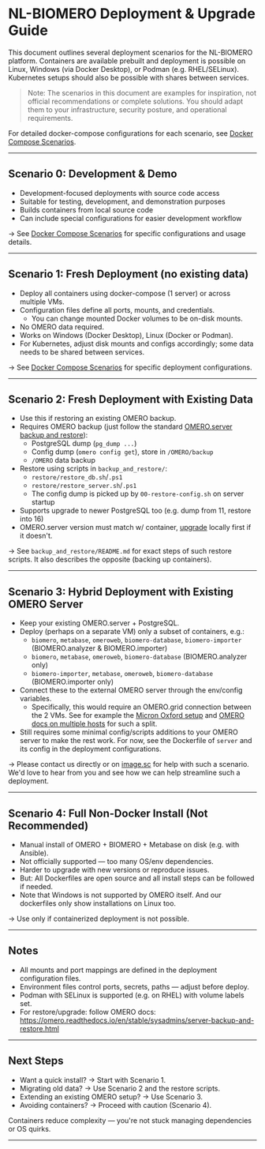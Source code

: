 # NL-BIOMERO Deployment & Upgrade Guide

This document outlines several deployment scenarios for the NL-BIOMERO platform.
Containers are available prebuilt and deployment is possible on Linux, Windows (via Docker Desktop), or Podman (e.g. RHEL/SELinux). Kubernetes setups should also be possible with shares between services.

> Note: The scenarios in this document are examples for inspiration, not official recommendations or complete solutions. You should adapt them to your infrastructure, security posture, and operational requirements.

For detailed docker-compose configurations for each scenario, see [Docker Compose Scenarios](docker-compose-scenarios.md).

---

## Scenario 0: Development & Demo

- Development-focused deployments with source code access
- Suitable for testing, development, and demonstration purposes
- Builds containers from local source code
- Can include special configurations for easier development workflow

→ See [Docker Compose Scenarios](docker-compose-scenarios.md) for specific configurations and usage details.

---

## Scenario 1: Fresh Deployment (no existing data)

- Deploy all containers using docker-compose (1 server) or across multiple VMs.
- Configuration files define all ports, mounts, and credentials.
    - You can change mounted Docker volumes to be on-disk mounts.
- No OMERO data required.
- Works on Windows (Docker Desktop), Linux (Docker or Podman).
- For Kubernetes, adjust disk mounts and configs accordingly; some data needs to be shared between services.

→ See [Docker Compose Scenarios](docker-compose-scenarios.md) for specific deployment configurations.

---

## Scenario 2: Fresh Deployment with Existing Data

- Use this if restoring an existing OMERO backup.
- Requires OMERO backup (just follow the standard <a href="https://omero.readthedocs.io/en/stable/sysadmins/server-backup-and-restore.html#backing-up-omero" target="_blank" rel="noopener noreferrer">OMERO.server backup and restore</a>):
  - PostgreSQL dump (`pg_dump ...`)
  - Config dump (`omero config get`), store in `/OMERO/backup`
  - `/OMERO` data backup
- Restore using scripts in `backup_and_restore/`:
  - `restore/restore_db.sh`/`.ps1`
  - `restore/restore_server.sh`/`.ps1`
  - The config dump is picked up by `00-restore-config.sh` on server startup
- Supports upgrade to newer PostgreSQL too (e.g. dump from 11, restore into 16)
- OMERO.server version must match w/ container, <a href="https://omero.readthedocs.io/en/stable/sysadmins/index.html#upgrading" target="_blank" rel="noopener noreferrer">upgrade</a> locally first if it doesn't.

→ See `backup_and_restore/README.md` for exact steps of such restore scripts.
It also describes the opposite (backing up containers).

---

## Scenario 3: Hybrid Deployment with Existing OMERO Server

- Keep your existing OMERO.server + PostgreSQL.
- Deploy (perhaps on a separate VM) only a subset of containers, e.g.:
  - `biomero`, `metabase`, `omeroweb`, `biomero-database`, `biomero-importer` (BIOMERO.analyzer & BIOMERO.importer)
  - `biomero`, `metabase`, `omeroweb`, `biomero-database` (BIOMERO.analyzer only)
  - `biomero-importer`, `metabase`, `omeroweb`, `biomero-database`  (BIOMERO.importer only)
- Connect these to the external OMERO server through the env/config variables.
  - Specifically, this would require an OMERO.grid connection between the 2 VMs. See for example the <a href="https://omero.readthedocs.io/en/stable/sysadmins/server-setup-examples.html#micron-oxford" target="_blank" rel="noopener noreferrer">Micron Oxford setup</a> and <a href="https://omero.readthedocs.io/en/stable/sysadmins/grid.html#nodes-on-multiple-hosts" target="_blank" rel="noopener noreferrer">OMERO docs on multiple hosts</a> for such a split.
- Still requires some minimal config/scripts additions to your OMERO server to make the rest work. For now, see the Dockerfile of `server` and its config in the deployment configurations.

→ Please contact us directly or on <a href="https://image.sc" target="_blank" rel="noopener noreferrer">image.sc</a> for help with such a scenario. We'd love to hear from you and see how we can help streamline such a deployment.

---

## Scenario 4: Full Non-Docker Install (Not Recommended)

- Manual install of OMERO + BIOMERO + Metabase on disk (e.g. with Ansible).
- Not officially supported — too many OS/env dependencies.
- Harder to upgrade with new versions or reproduce issues.
- But: All Dockerfiles are open source and all install steps can be followed if needed.
- Note that Windows is not supported by OMERO itself. And our dockerfiles only show installations on Linux too.

→ Use only if containerized deployment is not possible.

---

## Notes

- All mounts and port mappings are defined in the deployment configuration files.
- Environment files control ports, secrets, paths — adjust before deploy.
- Podman with SELinux is supported (e.g. on RHEL) with volume labels set.
- For restore/upgrade: follow OMERO docs: <a href="https://omero.readthedocs.io/en/stable/sysadmins/server-backup-and-restore.html" target="_blank" rel="noopener noreferrer">https://omero.readthedocs.io/en/stable/sysadmins/server-backup-and-restore.html</a>

---

## Next Steps

- Want a quick install? → Start with Scenario 1.
- Migrating old data? → Use Scenario 2 and the restore scripts.
- Extending an existing OMERO setup? → Use Scenario 3.
- Avoiding containers? → Proceed with caution (Scenario 4).

Containers reduce complexity — you're not stuck managing dependencies or OS quirks.

---